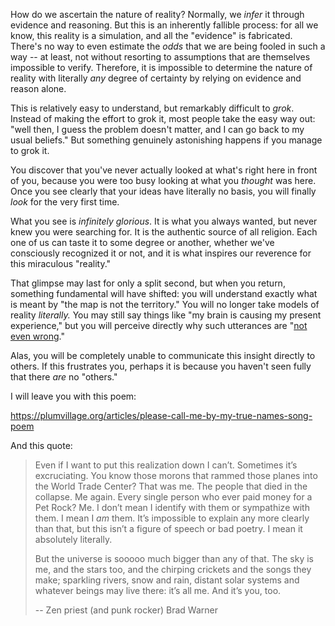 How do we ascertain the nature of reality? Normally, we _infer_ it through evidence and reasoning. But this is an inherently fallible process: for all we know, this reality is a simulation, and all the "evidence" is fabricated. There's no way to even estimate the _odds_ that we are being fooled in such a way -- at least, not without resorting to assumptions that are themselves impossible to verify. Therefore, it is impossible to determine the nature of reality with literally _any_ degree of certainty by relying on evidence and reason alone.

This is relatively easy to understand, but remarkably difficult to _grok_. Instead of making the effort to grok it, most people take the easy way out: "well then, I guess the problem doesn't matter, and I can go back to my usual beliefs." But something genuinely astonishing happens if you manage to grok it.

You discover that you've never actually looked at what's right here in front of you, because you were too busy looking at what you _thought_ was here. Once you see clearly that your ideas have literally no basis, you will finally _look_ for the very first time.

What you see is _infinitely glorious_. It is what you always wanted, but never knew you were searching for. It is the authentic source of all religion. Each one of us can taste it to some degree or another, whether we've consciously recognized it or not, and it is what inspires our reverence for this miraculous "reality."

That glimpse may last for only a split second, but when you return, something fundamental will have shifted: you will understand exactly what is meant by "the map is not the territory." You will no longer take models of reality _literally._ You may still say things like "my brain is causing my present experience," but you will perceive directly why such utterances are "[not even wrong](https://en.wikipedia.org/wiki/Not_even_wrong)." 

Alas, you will be completely unable to communicate this insight directly to others. If this frustrates you, perhaps it is because you haven't seen fully that there _are_ no "others."

I will leave you with this poem:

https://plumvillage.org/articles/please-call-me-by-my-true-names-song-poem

And this quote:

> Even if I want to put this realization down I can’t. Sometimes it’s excruciating. You know those morons that rammed those planes into the World Trade Center? That was me. The people that died in the collapse. Me again. Every single person who ever paid money for a Pet Rock? Me. I don’t mean I identify with them or sympathize with them. I mean I _am_ them. It’s impossible to explain any more clearly than that, but this isn’t a figure of speech or bad poetry. I mean it absolutely literally.
>
> But the universe is sooooo much bigger than any of that. The sky is me, and the stars too, and the chirping crickets and the songs they make; sparkling rivers, snow and rain, distant solar systems and whatever beings may live there: it’s all me. And it’s you, too.
>
> -- Zen priest (and punk rocker) Brad Warner
